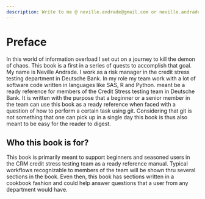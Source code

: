```yaml
---
description: Write to me @ neville.andrade@gmail.com or neville.andrade@db.com
---
```


# Preface

In this world of information overload I set out on a journey to kill the demon of chaos. This book is a first in a series of quests to accomplish that goal. My name is Neville Andrade. I work as a risk manager in the credit stress testing department in Deutsche Bank. In my role my team work with a lot of software code written in languages like SAS, R and Python. meant be a ready reference for members of the Credit Stress testing team in Deutsche Bank. It is written with the purpose that a beginner or a senior member in the team can use this book as a ready reference when faced with a question of how to perform a certain task using git. Considering that git is not something that one can pick up in a single day this book is thus also meant to be easy for the reader to digest.

## Who this book is for?

This book is primarily meant to support beginners and seasoned users in the CRM credit stress testing team as a ready reference manual. Typical workflows recognizable to members of the team will be shown thru several sections in the book. Even then, this book has sections written in a cookbook fashion and could help answer questions that a user from any department would have.



